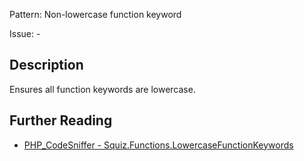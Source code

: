 Pattern: Non-lowercase function keyword

Issue: -

## Description

Ensures all function keywords are lowercase.

## Further Reading

* [PHP_CodeSniffer - Squiz.Functions.LowercaseFunctionKeywords](https://github.com/PHPCSStandards/PHP_CodeSniffer/blob/master/src/Standards/Squiz/Sniffs/Functions/LowercaseFunctionKeywordsSniff.php)